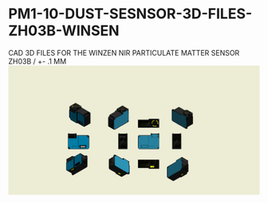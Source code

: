 # PM1-10-DUST-SESNSOR-3D-FILES-ZH03B-WINSEN
CAD 3D FILES FOR THE WINZEN NIR PARTICULATE MATTER SENSOR ZH03B / +- .1 MM
![](WINSENZH03B.png)

